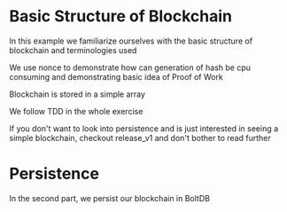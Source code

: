 # Basic Structure of Blockchain
   In this example we familiarize ourselves with the basic structure of blockchain and terminologies used <p>
   We use nonce to demonstrate how can generation of hash be cpu consuming and demonstrating basic idea of Proof of Work <p>
   Blockchain is stored in a simple array <p>
   We follow TDD in the whole exercise <p>
   If you don't want to look into persistence and is just interested in seeing a simple blockchain, checkout release_v1 and don't bother to read further <p>

# Persistence
   
   In the second part, we persist our blockchain in BoltDB <p>
